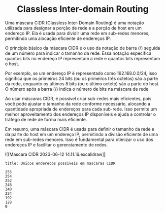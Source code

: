 <h1 align="center"> Classless Inter-domain Routing </h1>
Uma máscara CIDR (Classless Inter-Domain Routing) é uma notação utilizada para designar a porção de rede e a porção de host em um endereço IP. Ela é usada para dividir uma rede em sub-redes menores, permitindo uma alocação eficiente de endereços IP.

O princípio básico da máscara CIDR é o uso da notação de barra (/) seguida de um número para indicar o tamanho da rede. Essa notação especifica quantos bits no endereço IP representam a rede e quantos bits representam o host.

Por exemplo, se um endereço IP é representado como 192.168.0.0/24, isso significa que os primeiros 24 bits (ou os primeiros três octetos) são a parte da rede, enquanto os últimos 8 bits (ou o último octeto) são a parte do host. O número após a barra (/) indica o número de bits na máscara de rede.

Ao usar máscaras CIDR, é possível criar sub-redes mais eficientes, pois você pode ajustar o tamanho da rede conforme necessário, alocando a quantidade apropriada de endereços para cada sub-rede. Isso permite um melhor aproveitamento dos endereços IP disponíveis e ajuda a controlar o tráfego de rede de forma mais eficiente.

Em resumo, uma máscara CIDR é usada para definir o tamanho da rede e da parte do host em um endereço IP, permitindo a divisão eficiente de uma rede em sub-redes menores. Isso é fundamental para otimizar o uso dos endereços IP e facilitar o gerenciamento de redes.

![[Mascara CIDR 2023-06-12 14.11.16.excalidraw]]

```ad-note
title: Unicos enderecos possiveis em mascaras CIDR

255
254
252
248
240
224
192
128
0
```